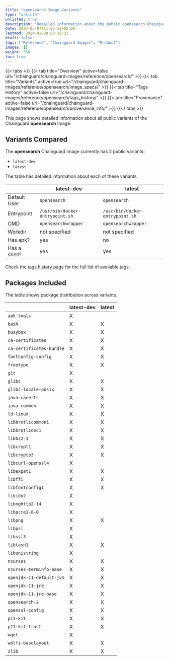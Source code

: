 ```yaml
---
title: "opensearch Image Variants"
type: "article"
unlisted: true
description: "Detailed information about the public opensearch Chainguard Image variants"
date: 2023-03-07T11:07:52+02:00
lastmod: 2024-02-08 00:18:32
draft: false
tags: ["Reference", "Chainguard Images", "Product"]
images: []
weight: 550
toc: true
---
```


{{< tabs >}}
{{< tab title="Overview" active=false url="/chainguard/chainguard-images/reference/opensearch/" >}}
{{< tab title="Variants" active=true url="/chainguard/chainguard-images/reference/opensearch/image_specs/" >}}
{{< tab title="Tags History" active=false url="/chainguard/chainguard-images/reference/opensearch/tags_history/" >}}
{{< tab title="Provenance" active=false url="/chainguard/chainguard-images/reference/opensearch/provenance_info/" >}}
{{</ tabs >}}

This page shows detailed information about all public variants of the Chainguard **opensearch** Image.

## Variants Compared
The **opensearch** Chainguard Image currently has 2 public variants: 

- `latest-dev`
- `latest`

The table has detailed information about each of these variants.

|              | latest-dev                      | latest                          |
|--------------|---------------------------------|---------------------------------|
| Default User | `opensearch`                    | `opensearch`                    |
| Entrypoint   | `/usr/bin/docker-entrypoint.sh` | `/usr/bin/docker-entrypoint.sh` |
| CMD          | `opensearchwrapper`             | `opensearchwrapper`             |
| Workdir      | not specified                   | not specified                   |
| Has apk?     | yes                             | no                              |
| Has a shell? | yes                             | yes                             |

Check the [tags history page](/chainguard/chainguard-images/reference/opensearch/tags_history/) for the full list of available tags.

## Packages Included
The table shows package distribution across variants.

|                          | latest-dev | latest |
|--------------------------|------------|--------|
| `apk-tools`              | X          |        |
| `bash`                   | X          | X      |
| `busybox`                | X          | X      |
| `ca-certificates`        | X          | X      |
| `ca-certificates-bundle` | X          | X      |
| `fontconfig-config`      | X          | X      |
| `freetype`               | X          | X      |
| `git`                    | X          |        |
| `glibc`                  | X          | X      |
| `glibc-locale-posix`     | X          | X      |
| `java-cacerts`           | X          | X      |
| `java-common`            | X          | X      |
| `ld-linux`               | X          | X      |
| `libbrotlicommon1`       | X          | X      |
| `libbrotlidec1`          | X          | X      |
| `libbz2-1`               | X          | X      |
| `libcrypt1`              | X          | X      |
| `libcrypto3`             | X          | X      |
| `libcurl-openssl4`       | X          |        |
| `libexpat1`              | X          | X      |
| `libffi`                 | X          | X      |
| `libfontconfig1`         | X          | X      |
| `libidn2`                | X          |        |
| `libnghttp2-14`          | X          |        |
| `libpcre2-8-0`           | X          |        |
| `libpng`                 | X          | X      |
| `libpsl`                 | X          |        |
| `libssl3`                | X          |        |
| `libtasn1`               | X          | X      |
| `libunistring`           | X          |        |
| `ncurses`                | X          | X      |
| `ncurses-terminfo-base`  | X          | X      |
| `openjdk-11-default-jvm` | X          | X      |
| `openjdk-11-jre`         | X          | X      |
| `openjdk-11-jre-base`    | X          | X      |
| `opensearch-2`           | X          | X      |
| `openssl-config`         | X          | X      |
| `p11-kit`                | X          | X      |
| `p11-kit-trust`          | X          | X      |
| `wget`                   | X          |        |
| `wolfi-baselayout`       | X          | X      |
| `zlib`                   | X          | X      |

